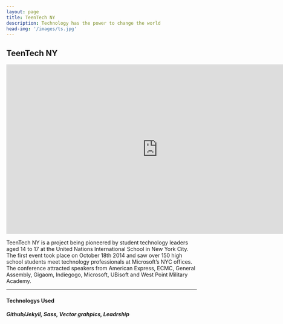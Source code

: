```yaml
---
layout: page
title: TeenTech NY
description: Technology has the power to change the world
head-img: '/images/ts.jpg'
---
```


## TeenTech NY

<iframe src="https://player.vimeo.com/video/111140027?title=0&byline=0" width="800" height="450" frameborder="0" webkitallowfullscreen mozallowfullscreen allowfullscreen></iframe>

<br>

TeenTech NY is a project being pioneered by student technology leaders aged 14 to 17 at the United Nations International School in New York City. The first event took place on October 18th 2014 and saw over 150 high school students meet technology professionals at Microsoft’s NYC offices. The conference attracted speakers from American Express, ECMC, General Assembly, Gigaom, Indiegogo, Microsoft, UBisoft and West Point Military Academy.


---

#### Technologys Used

##### Github/Jekyll, Sass, Vector grahpics, Leadrship